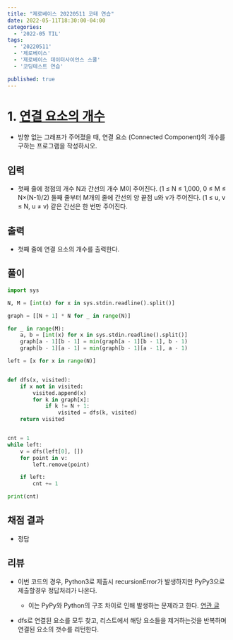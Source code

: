 ```yaml
---
title: "제로베이스 20220511 코테 연습"
date: 2022-05-11T18:30:00-04:00
categories:
  - '2022-05 TIL'
tags:
  - '20220511'
  - '제로베이스'
  - '제로베이스 데이터사이언스 스쿨'
  - '코딩테스트 연습'

published: true
---
```


# 1. [연결 요소의 개수](https://www.acmicpc.net/problem/11724)


* 방향 없는 그래프가 주어졌을 때, 연결 요소 (Connected Component)의 개수를 구하는 프로그램을 작성하시오.

## 입력

* 첫째 줄에 정점의 개수 N과 간선의 개수 M이 주어진다. (1 ≤ N ≤ 1,000, 0 ≤ M ≤ N×(N-1)/2) 둘째 줄부터 M개의 줄에 간선의 양 끝점 u와 v가 주어진다. (1 ≤ u, v ≤ N, u ≠ v) 같은 간선은 한 번만 주어진다.

## 출력

* 첫째 줄에 연결 요소의 개수를 출력한다.

## 풀이

```py
import sys

N, M = [int(x) for x in sys.stdin.readline().split()]

graph = [[N + 1] * N for _ in range(N)]

for _ in range(M):
    a, b = [int(x) for x in sys.stdin.readline().split()]
    graph[a - 1][b - 1] = min(graph[a - 1][b - 1], b - 1)
    graph[b - 1][a - 1] = min(graph[b - 1][a - 1], a - 1)

left = [x for x in range(N)]


def dfs(x, visited):
    if x not in visited:
        visited.append(x)
        for k in graph[x]:
            if k != N + 1:
                visited = dfs(k, visited)
    return visited


cnt = 1
while left:
    v = dfs(left[0], [])
    for point in v:
        left.remove(point)

    if left:
        cnt += 1

print(cnt)
```

## 채점 결과

* 정답

## 리뷰

* 이번 코드의 경우, Python3로 제출시 recursionError가 발생하지만 PyPy3으로 제출할경우 정답처리가 나온다.

    * 이는 PyPy와 Python의 구조 차이로 인해 발생하는 문제라고 한다. [연관 글](https://imksh.com/46)

* dfs로 연결된 요소를 모두 찾고, 리스트에서 해당 요소들을 제거하는것을 반복하며 연결된 요소의 갯수를 리턴한다.
